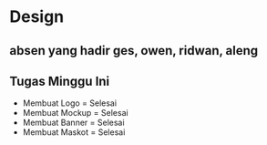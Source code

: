 # Design
## absen yang hadir ges, owen, ridwan, aleng

## Tugas Minggu Ini
- Membuat Logo = Selesai
- Membuat Mockup = Selesai
- Membuat Banner = Selesai
- Membuat Maskot = Selesai
